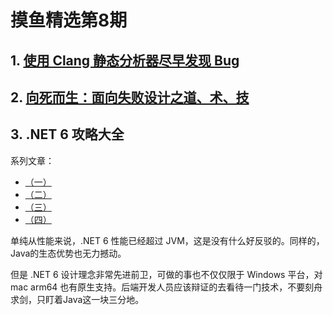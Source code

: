 # 摸鱼精选第8期

## 1. [使用 Clang 静态分析器尽早发现 Bug](https://mp.weixin.qq.com/s/oGqTGgciaFIgMIKH96Ccng)

## 2. [向死而生：面向失败设计之道、术、技](https://mp.weixin.qq.com/s/a-RA9hP400qUjcdsXxjSbg)

## 3. .NET 6 攻略大全

系列文章：

- [（一）](https://mp.weixin.qq.com/s/AVFdwginJhUAJV_-NXW8bQ)
- [（二）](https://mp.weixin.qq.com/s/0MWHviXlOEu4oTb55nHUkw)
- [（三）](https://mp.weixin.qq.com/s/qmMbOLFbJIZV1gg1XdPe5A)
- [（四）](https://mp.weixin.qq.com/s/ggBz7EjUZ9OErOVUh-VDZQ)

单纯从性能来说，.NET 6 性能已经超过 JVM，这是没有什么好反驳的。同样的，Java的生态优势也无力撼动。

但是 .NET 6 设计理念非常先进前卫，可做的事也不仅仅限于 Windows 平台，对 mac arm64 也有原生支持。后端开发人员应该辩证的去看待一门技术，不要刻舟求剑，只盯着Java这一块三分地。
